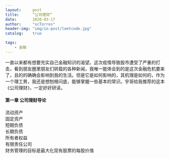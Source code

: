 ```yaml
---
layout:     post
title:      ”公司理财“
date:       2020-03-17
author:     "xcTorres"
header-img: "img/in-post/leetcode.jpg"
catalog:    true

tags:
    - 金融
---
```


一直以来都有想要充实自己金融知识的渴望。这次疫情导致股市遭受了严重的打击，看到朋友圈里朋友们转载的各种新闻，我唯一能体会到的是这次金融危机要来了，且的的确确会影响到我的生活。但是它是如何影响的，其机理是如何的，作为一个理工男，我还是想刨根问底，能够掌握一些基本的常识。宇哥给我推荐的这本《公司理财》，一定好好研读。

#### 第一章  公司理财导论
流动资产  
固定资产  
短期负债  
长期负债  
所有者权益  
有限责任公司  
财务管理的目标是最大化现有股票的每股价值




